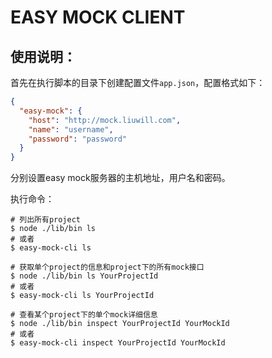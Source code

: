 # EASY MOCK CLIENT

## 使用说明：

首先在执行脚本的目录下创建配置文件`app.json`，配置格式如下：
```json
{
  "easy-mock": {
    "host": "http://mock.liuwill.com",
    "name": "username",
    "password": "password"
  }
}
```
分别设置easy mock服务器的主机地址，用户名和密码。

执行命令：
```shell
# 列出所有project
$ node ./lib/bin ls
# 或者
$ easy-mock-cli ls

# 获取单个project的信息和project下的所有mock接口
$ node ./lib/bin ls YourProjectId
# 或者
$ easy-mock-cli ls YourProjectId

# 查看某个project下的单个mock详细信息
$ node ./lib/bin inspect YourProjectId YourMockId
# 或者
$ easy-mock-cli inspect YourProjectId YourMockId
```
